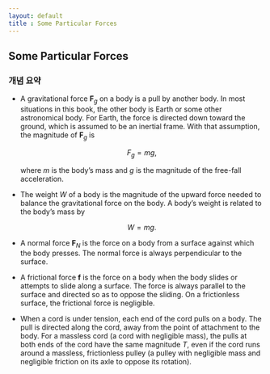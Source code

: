 ```yaml
---
layout: default
title : Some Particular Forces
---
```


## Some Particular Forces

### 개념 요약

- A gravitational force $\mathbf{F}_g$ on a body is a pull by another body. In most situations in this book, the other body is Earth or some other astronomical body. For Earth, the force is directed down toward the ground, which is assumed to be an inertial frame. With that assumption, the magnitude of $\mathbf{F}_g$ is

    $$F_g = mg,$$

    where $m$ is the body’s mass and $g$ is the magnitude of the free-fall acceleration.

- The weight $W$ of a body is the magnitude of the upward force needed to balance the gravitational force on the body. A body’s weight is related to the body’s mass by

    $$W = mg.$$

- A normal force $\mathbf{F}_N$ is the force on a body from a surface against which the body presses. The normal force is always perpendicular to the surface.

- A frictional force $\mathbf{f}$ is the force on a body when the body slides or attempts to slide along a surface. The force is always parallel to the surface and directed so as to oppose the sliding. On a frictionless surface, the frictional force is negligible.

- When a cord is under tension, each end of the cord pulls on a body. The pull is directed along the cord, away from the point of attachment to the body. For a massless cord (a cord with negligible mass), the pulls at both ends of the cord have the same magnitude $T$, even if the cord runs around a massless, frictionless pulley (a pulley with negligible mass and negligible friction on its axle to oppose its rotation).